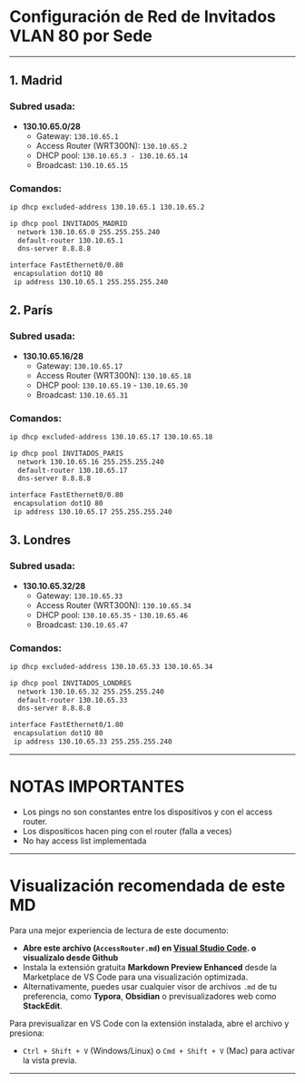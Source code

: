 # Configuración de Red de Invitados VLAN 80 por Sede
---
## **1. Madrid**

### Subred usada:
- **130.10.65.0/28**
    - Gateway: `130.10.65.1`
    - Access Router (WRT300N): `130.10.65.2`
    - DHCP pool: `130.10.65.3 - 130.10.65.14`
    - Broadcast: `130.10.65.15`

### Comandos:

```bash
ip dhcp excluded-address 130.10.65.1 130.10.65.2

ip dhcp pool INVITADOS_MADRID
  network 130.10.65.0 255.255.255.240
  default-router 130.10.65.1
  dns-server 8.8.8.8

interface FastEthernet0/0.80
 encapsulation dot1Q 80
 ip address 130.10.65.1 255.255.255.240
```

## **2. París**
### Subred usada:
- **130.10.65.16/28**
    - Gateway: `130.10.65.17`
    - Access Router (WRT300N): `130.10.65.18`
    - DHCP pool: `130.10.65.19` - `130.10.65.30`
    - Broadcast: `130.10.65.31`

### Comandos:

```bash
ip dhcp excluded-address 130.10.65.17 130.10.65.18

ip dhcp pool INVITADOS_PARIS
  network 130.10.65.16 255.255.255.240
  default-router 130.10.65.17
  dns-server 8.8.8.8

interface FastEthernet0/0.80
 encapsulation dot1Q 80
 ip address 130.10.65.17 255.255.255.240
```
## **3. Londres**
### Subred usada:
- **130.10.65.32/28**
    - Gateway: `130.10.65.33`
    - Access Router (WRT300N): `130.10.65.34`
    - DHCP pool: `130.10.65.35` - `130.10.65.46`
    - Broadcast: `130.10.65.47`

### Comandos:
```bash
ip dhcp excluded-address 130.10.65.33 130.10.65.34

ip dhcp pool INVITADOS_LONDRES
  network 130.10.65.32 255.255.255.240
  default-router 130.10.65.33
  dns-server 8.8.8.8

interface FastEthernet0/1.80
 encapsulation dot1Q 80
 ip address 130.10.65.33 255.255.255.240
``` 
---
# NOTAS IMPORTANTES

- Los pings no son constantes entre los dispositivos y con el access router.
- Los dispositicos hacen ping con el router (falla a veces)
- No hay access list implementada

---
# Visualización recomendada de este MD

Para una mejor experiencia de lectura de este documento:

- **Abre este archivo (`AccessRouter.md`) en [Visual Studio Code](https://code.visualstudio.com/). o visualízalo desde Github**
- Instala la extensión gratuita **Markdown Preview Enhanced** desde la Marketplace de VS Code para una visualización optimizada.
- Alternativamente, puedes usar cualquier visor de archivos `.md` de tu preferencia, como **Typora**, **Obsidian** o previsualizadores web como **StackEdit**.

Para previsualizar en VS Code con la extensión instalada, abre el archivo y presiona:
- `Ctrl + Shift + V` (Windows/Linux) o `Cmd + Shift + V` (Mac) para activar la vista previa.

---
